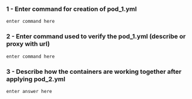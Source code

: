 ### 1 - Enter command for creation of pod_1.yml

```
enter command here
```

### 2 - Enter command used to verify the pod_1.yml (describe or proxy with url)

```
enter command here
```

### 3 - Describe how the containers are working together after applying pod_2.yml

```
enter answer here